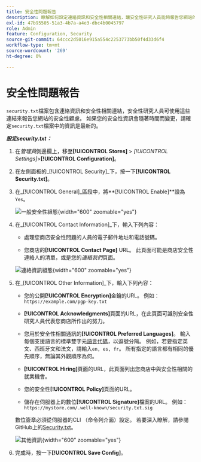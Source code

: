 ```yaml
---
title: 安全性問題報告
description: 瞭解如何設定連絡資訊和安全性相關連結，讓安全性研究人員能夠報告您網站的安全性疑慮。
exl-id: 47b95505-51a3-4b7a-a4e3-dbc4b0045797
role: Admin
feature: Configuration, Security
source-git-commit: 64ccc2d5016e915a554c2253773bb50f4d33d6f4
workflow-type: tm+mt
source-wordcount: '269'
ht-degree: 0%

---
```


# 安全性問題報告

`security.txt`檔案包含連絡資訊和安全性相關連結，安全性研究人員可使用這些連結來報告您網站的安全性顧慮。 如果您的安全性資訊會隨著時間而變更，請確定`security.txt`檔案中的資訊是最新的。

**_設定security.txt：_**

1. 在&#x200B;_管理員_&#x200B;側邊欄上，移至&#x200B;**[!UICONTROL Stores]** > _[!UICONTROL Settings]_>**[!UICONTROL Configuration]**。

1. 在左側面板的&#x200B;_[!UICONTROL Security]_下，按一下&#x200B;**[!UICONTROL Security.txt]**。

1. 在&#x200B;_[!UICONTROL General]_區段中，將&#x200B;**[!UICONTROL Enable]**設為`Yes`。

   ![一般安全性組態](../configuration-reference/security/assets/txt-general.png){width="600" zoomable="yes"}

1. 在&#x200B;_[!UICONTROL Contact Information]_下，輸入下列內容：

   - 處理您商店安全性問題的人員的電子郵件地址和電話號碼。

   - 您商店的&#x200B;**[!UICONTROL Contact Page]** URL。 此頁面可能是商店安全性連絡人的清單，或是您的&#x200B;_連絡我們_&#x200B;頁面。

   ![連絡資訊組態](../configuration-reference/security/assets/txt-contact-info.png){width="600" zoomable="yes"}

1. 在&#x200B;_[!UICONTROL Other Information]_下，輸入下列內容：

   - 您的公開&#x200B;**[!UICONTROL Encryption]**&#x200B;金鑰的URL。 例如： `https://example.com/pgp-key.txt`

   - **[!UICONTROL Acknowledgments]**&#x200B;頁面的URL，在此頁面可識別安全性研究人員代表您商店所作出的努力。

   - 您用於安全性相關通訊的&#x200B;**[!UICONTROL Preferred Languages]**。 輸入每個支援語言的標準雙字元[語言代碼](https://en.wikipedia.org/wiki/List_of_ISO_639-1_codes)，以逗號分隔。 例如，若要指定英文、西班牙文和法文，請輸入`en, es, fr`。 所有指定的語言都有相同的優先順序，無論其外觀順序為何。

   - **[!UICONTROL Hiring]**&#x200B;頁面的URL，此頁面列出您商店中與安全性相關的就業機會。

   - 您的安全性&#x200B;**[!UICONTROL Policy]**&#x200B;頁面的URL。

   - 儲存在伺服器上的數位&#x200B;**[!UICONTROL Signature]**&#x200B;檔案的URL。 例如： `https://mystore.com/.well-known/security.txt.sig`

   數位簽章必須從伺服器的CLI （命令列介面）設定。 若要深入瞭解，請參閱GitHub上的[Security.txt](https://github.com/magento/security-package/blob/1.0-develop/Securitytxt/README.md)。

   ![其他資訊](../configuration-reference/security/assets/txt-other-info.png){width="600" zoomable="yes"}

1. 完成時，按一下&#x200B;**[!UICONTROL Save Config]**。
